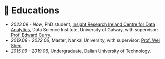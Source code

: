 
# 📖 Educations
- *2023.09 - Now*, PhD student, [Insight Research Ireland Centre for Data Analytics](https://www.insight-centre.org), Data Science Institute, University of Galway, with supervisor: [Prof. Edward Curry](https://edwardcurry.org).
- *2019.09 - 2022.06*, Master, Nankai University, with supervisor: [Prof. Wei Shen](https://scholar.google.com/citations?user=Q_U6r_YAAAAJ&hl=en&authuser=1).
- *2015.09 - 2019.06*, Undergraduate, Dalian University of Technology.
